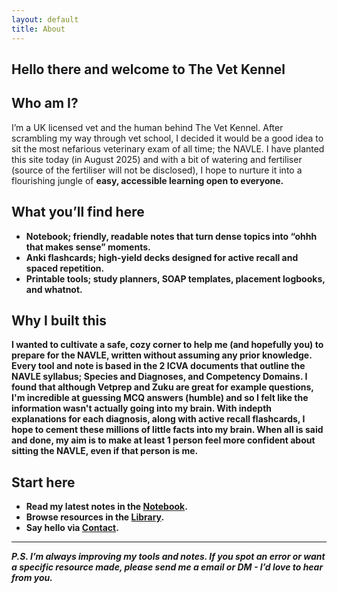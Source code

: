 ```yaml
---
layout: default
title: About
---
```


<section class="about">
    <h2>Hello there and welcome to The Vet Kennel</h2>
  <h2>Who am I?</h2>
  <p>I’m a UK licensed vet and the human behind The Vet Kennel. After scrambling my way through vet school, I decided it would be a good idea to sit the most nefarious veterinary exam of all time; the NAVLE. I have planted this site today (in August 2025) and with a bit of watering and fertiliser (source of the fertiliser will not be disclosed), I hope to nurture it into a flourishing jungle of <strong>easy, accessible learning<strong> open to everyone.</p>

  <h2>What you’ll find here</h2>
  <ul>
    <li>Notebook; friendly, readable notes that turn dense topics into “ohhh that makes sense” moments.</li>
    <li>Anki flashcards; high-yield decks designed for active recall and spaced repetition.</li>
    <li>Printable tools; study planners, SOAP templates, placement logbooks, and whatnot.</li>
  </ul>

  <h2>Why I built this</h2>
  <p>I wanted to cultivate a safe, cozy corner to help me (and hopefully you) to prepare for the NAVLE, written without assuming any prior knowledge. Every tool and note is based in the 2 ICVA documents that outline the NAVLE syllabus; Species and Diagnoses, and Competency Domains. I found that although Vetprep and Zuku are great for example questions, I'm incredible at guessing MCQ answers (humble) and so I felt like the information wasn't actually going into my brain. With indepth explanations for each diagnosis, along with active recall flashcards, I hope to cement these millions of little facts into my brain. When all is said and done, my aim is to make at least 1 person feel more confident about sitting the NAVLE, even if that person is me.</p>

  <h2>Start here</h2>
  <ul>
    <li>Read my latest notes in the <a href="{{ '/notebook/' | relative_url }}">Notebook</a>.</li>
    <li>Browse resources in the <a href="{{ '/library/' | relative_url }}">Library</a>.</li>
    <li>Say hello via <a href="{{ '/contact/' | relative_url }}">Contact</a>.</li>
  </ul>

  <hr>

  <p><em>P.S. I’m always improving my tools and notes. If you spot an error or want a specific resource made, please send me a email or DM - I’d love to hear from you.</em></p>
</section>
